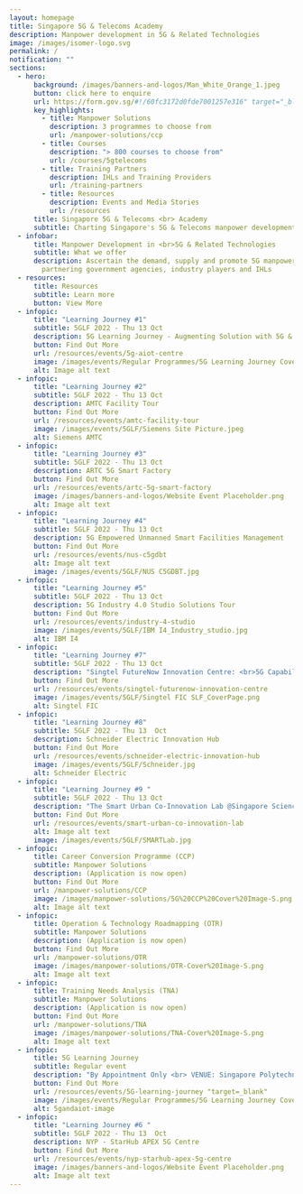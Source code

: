 ```yaml
---
layout: homepage
title: Singapore 5G & Telecoms Academy
description: Manpower development in 5G & Related Technologies
image: /images/isomer-logo.svg
permalink: /
notification: ""
sections:
  - hero:
      background: /images/banners-and-logos/Man_White_Orange_1.jpeg
      button: click here to enquire
      url: https://form.gov.sg/#!/60fc3172d0fde7001257e316" target="_blank
      key_highlights:
        - title: Manpower Solutions
          description: 3 programmes to choose from
          url: /manpower-solutions/ccp
        - title: Courses
          description: "> 800 courses to choose from"
          url: /courses/5gtelecoms
        - title: Training Partners
          description: IHLs and Training Providers
          url: /training-partners
        - title: Resources
          description: Events and Media Stories
          url: /resources
      title: Singapore 5G & Telecoms <br> Academy
      subtitle: Charting Singapore's 5G & Telecoms manpower development with you
  - infobar:
      title: Manpower Development in <br>5G & Related Technologies
      subtitle: What we offer
      description: Ascertain the demand, supply and promote 5G manpower development by
        partnering government agencies, industry players and IHLs
  - resources:
      title: Resources
      subtitle: Learn more
      button: View More
  - infopic:
      title: "Learning Journey #1"
      subtitle: 5GLF 2022 - Thu 13 Oct
      description: 5G Learning Journey - Augmenting Solution with 5G & AIoT Technology
      button: Find Out More
      url: /resources/events/5g-aiot-centre
      image: /images/events/Regular Programmes/5G Learning Journey Cover Image.png
      alt: Image alt text
  - infopic:
      title: "Learning Journey #2"
      subtitle: 5GLF 2022 - Thu 13 Oct
      description: AMTC Facility Tour
      button: Find Out More
      url: /resources/events/amtc-facility-tour
      image: /images/events/5GLF/Siemens Site Picture.jpeg
      alt: Siemens AMTC
  - infopic:
      title: "Learning Journey #3"
      subtitle: 5GLF 2022 - Thu 13 Oct
      description: ARTC 5G Smart Factory
      button: Find Out More
      url: /resources/events/artc-5g-smart-factory
      image: /images/banners-and-logos/Website Event Placeholder.png
      alt: Image alt text
  - infopic:
      title: "Learning Journey #4"
      subtitle: 5GLF 2022 - Thu 13 Oct
      description: 5G Empowered Unmanned Smart Facilities Management
      button: Find Out More
      url: /resources/events/nus-c5gdbt
      alt: Image alt text
      image: /images/events/5GLF/NUS C5GDBT.jpg
  - infopic:
      title: "Learning Journey #5"
      subtitle: 5GLF 2022 - Thu 13 Oct
      description: 5G Industry 4.0 Studio Solutions Tour
      button: Find Out More
      url: /resources/events/industry-4-studio
      image: /images/events/5GLF/IBM I4_Industry_studio.jpg
      alt: IBM I4
  - infopic:
      title: "Learning Journey #7"
      subtitle: 5GLF 2022 - Thu 13 Oct
      description: "Singtel FutureNow Innovation Centre: <br>5G Capabilities & Use Cases"
      button: Find Out More
      url: /resources/events/singtel-futurenow-innovation-centre
      image: /images/events/5GLF/Singtel FIC SLF_CoverPage.png
      alt: Singtel FIC
  - infopic:
      title: "Learning Journey #8"
      subtitle: 5GLF 2022 - Thu 13  Oct
      description: Schneider Electric Innovation Hub
      button: Find Out More
      url: /resources/events/schneider-electric-innovation-hub
      image: /images/events/5GLF/Schneider.jpg
      alt: Schneider Electric
  - infopic:
      title: "Learning Journey #9 "
      subtitle: 5GLF 2022 - Thu 13 Oct
      description: "The Smart Urban Co-Innovation Lab @Singapore Science Park II "
      button: Find Out More
      url: /resources/events/smart-urban-co-innovation-lab
      alt: Image alt text
      image: /images/events/5GLF/SMARTLab.jpg
  - infopic:
      title: Career Conversion Programme (CCP)
      subtitle: Manpower Solutions
      description: (Application is now open)
      button: Find Out More
      url: /manpower-solutions/CCP
      image: /images/manpower-solutions/5G%20CCP%20Cover%20Image-S.png
      alt: Image alt text
  - infopic:
      title: Operation & Technology Roadmapping (OTR)
      subtitle: Manpower Solutions
      description: (Application is now open)
      button: Find Out More
      url: /manpower-solutions/OTR
      image: /images/manpower-solutions/OTR-Cover%20Image-S.png
      alt: Image alt text
  - infopic:
      title: Training Needs Analysis (TNA)
      subtitle: Manpower Solutions
      description: (Application is now open)
      button: Find Out More
      url: /manpower-solutions/TNA
      image: /images/manpower-solutions/TNA-Cover%20Image-S.png
      alt: Image alt text
  - infopic:
      title: 5G Learning Journey
      subtitle: Regular event
      description: "By Appointment Only <br> VENUE: Singapore Polytechnic"
      button: Find Out More
      url: /resources/events/5G-learning-journey "target=_blank"
      image: /images/events/Regular Programmes/5G Learning Journey Cover Image.png
      alt: 5gandaiot-image
  - infopic:
      title: "Learning Journey #6 "
      subtitle: 5GLF 2022 - Thu 13  Oct
      description: NYP - StarHub APEX 5G Centre
      button: Find Out More
      url: /resources/events/nyp-starhub-apex-5g-centre
      image: /images/banners-and-logos/Website Event Placeholder.png
      alt: Image alt text
---
```

